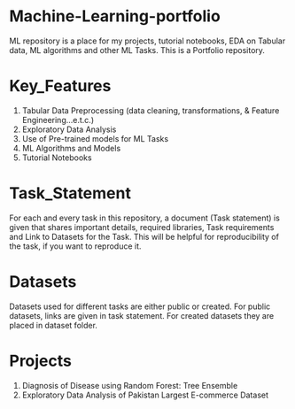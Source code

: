 # Machine-Learning-portfolio
ML repository is a place for my projects, tutorial notebooks, EDA on Tabular data, ML algorithms and other ML Tasks. This is a Portfolio repository.

# Key_Features
1. Tabular Data Preprocessing (data cleaning, transformations, & Feature Engineering...e.t.c.)
2. Exploratory Data Analysis
3. Use of Pre-trained models for ML Tasks
4. ML Algorithms and Models
5. Tutorial Notebooks

# Task_Statement
For each and every task in this repository, a document (Task statement) is given that shares important details, required libraries, Task requirements and Link to Datasets for the Task. This will be helpful for reproducibility of the task, if you want to reproduce it.

# Datasets
Datasets used for different tasks are either public or created. For public datasets, links are given in task statement. For created datasets they are placed in dataset folder.

# Projects
1. Diagnosis of Disease using Random Forest: Tree Ensemble
2. Exploratory Data Analysis of Pakistan Largest E-commerce Dataset

